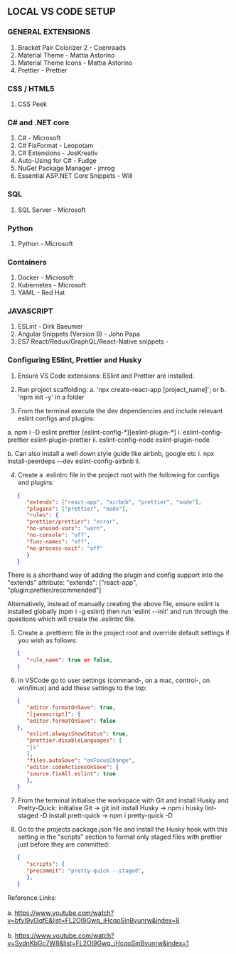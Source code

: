 ## LOCAL VS CODE SETUP

### GENERAL EXTENSIONS

1. Bracket Pair Colorizer 2 - Coenraads
2. Material Theme - Mattia Astorino
3. Material Theme Icons - Mattia Astorino
4. Prettier - Prettier

### CSS / HTML5

1. CSS Peek

### C# and .NET core

1. C# - Microsoft
2. C# FixFormat - Leopotam
3. C# Extensions - JosKreativ
4. Auto-Using for C# - Fudge
5. NuGet Package Manager - jmrog
6. Essential ASP.NET Core Snippets - Will

### SQL

1. SQL Server - Microsoft

### Python

1. Python - Microsoft

### Containers

1. Docker - Microsoft
2. Kubernetes - Microsoft
3. YAML - Red Hat

### JAVASCRIPT

1. ESLint - Dirk Baeumer
2. Angular Snippets (Version 9) - John Papa
3. ES7 React/Redux/GraphQL/React-Native snippets -

### Configuring ESlint, Prettier and Husky

1. Ensure VS Code extensions: ESlint and Prettier are installed.

2. Run project scaffolding:
   a. 'npx create-react-app [project_name]'; or
   b. 'npm init -y' in a folder

3. From the terminal execute the dev dependencies and include relevant eslint configs and plugins:

a. npm i -D eslint prettier [eslint-config-\*][eslint-plugin-*]
i. eslint-config-prettier eslint-plugin-prettier
ii. eslint-config-node eslint-plugin-node

b. Can also install a well down style guide like airbnb, google etc
i. npx install-peerdeps --dev eslint-config-airbnb
ii.

4. Create a .eslintrc file in the project root with the following for configs and plugins:

```JSON
   {
      "extends": ["react-app", "airbnb", "prettier", "node"],
      "plugins": ["prettier", "node"],
      "rules": {
      "prettier/prettier": "error",
      "no-unused-vars": "warn",
      "no-console": "off",
      "func-names": "off",
      "no-process-exit": "off"
      }
   }
```

There is a shorthand way of adding the plugin and config support into the "extends" attribute:
"extends": ["react-app", "plugin:prettier/recommended"]

Alternatively, instead of manually creating the above file, ensure eslint is installed globally (npm i -g eslint) then run 'eslint --init' and run through the questions which will create the .eslintrc file.

5. Create a .prettierrc file in the project root and override default settings if you wish as follows:

```JSON
   {
      "rule_name": true or false,
   }
```

6. In VSCode go to user settings (command-, on a mac, control-, on win/linux) and add these settings to the top:

```JSON
   {
      "editor.formatOnSave": true,
      "[javascript]": {
      "editor.formatOnSave": false
   },
      "eslint.alwaysShowStatus": true,
      "prettier.disableLanguages": [
      "js"
      ],
      "files.autoSave": "onFocusChange",
      "editor.codeActionsOnSave": {
      "source.fixAll.eslint": true
      },
   }
```

7. From the terminal initialise the workspace with Git and install Husky and Pretty-Quick:
   initialise Git -> git init
   install Husky -> npm i husky lint-staged -D
   install prett-quick -> npm i pretty-quick -D

8. Go to the projects package.json file and install the Husky hook with this setting in the "scripts" section to format only staged files with prettier just before they are committed:

```JSON
   {
      "scripts": {
      "precommit": "pretty-quick --staged",
      },
   }
```

Reference Links: <br><br>
a. https://www.youtube.com/watch?v=bfyI9yl3qfE&list=FL2OI9Gwq_jHcqoSinBvunrw&index=8 <br><br>
b. https://www.youtube.com/watch?v=SydnKbGc7W8&list=FL2OI9Gwq_jHcqoSinBvunrw&index=1
